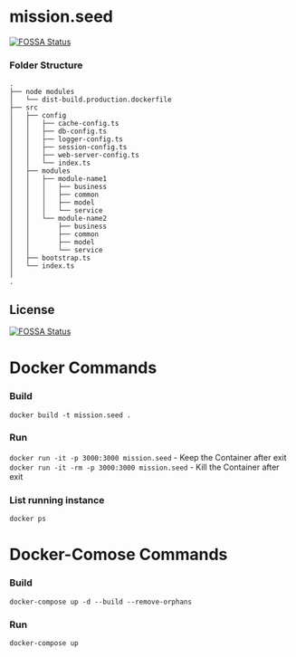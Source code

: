 # mission.seed
[![FOSSA Status](https://app.fossa.io/api/projects/git%2Bhttps%3A%2F%2Fgithub.com%2Fmission-io%2Fmission.seed.svg?type=shield)](https://app.fossa.io/projects/git%2Bhttps%3A%2F%2Fgithub.com%2Fmission-io%2Fmission.seed?ref=badge_shield)



### Folder Structure
```
.
├── node modules
│   └── dist-build.production.dockerfile   
├── src                       
│   ├── config
│   │   ├── cache-config.ts
│   │   ├── db-config.ts
│   │   ├── logger-config.ts
│   │   ├── session-config.ts
│   │   ├── web-server-config.ts
│   │   └── index.ts
│   ├── modules
│   │   ├── module-name1
│   │   │   ├── business
│   │   │   ├── common
│   │   │   ├── model
│   │   │   └── service
│   │   └── module-name2
│   │       ├── business
│   │       ├── common
│   │       ├── model
│   │       └── service
│   ├── bootstrap.ts
│   └── index.ts
│
.
```

## License
[![FOSSA Status](https://app.fossa.io/api/projects/git%2Bhttps%3A%2F%2Fgithub.com%2Fmission-io%2Fmission.seed.svg?type=large)](https://app.fossa.io/projects/git%2Bhttps%3A%2F%2Fgithub.com%2Fmission-io%2Fmission.seed?ref=badge_large)

# Docker Commands

### Build
`docker build -t mission.seed .`

### Run
`docker run -it -p 3000:3000 mission.seed` - Keep the Container after exit
`docker run -it -rm -p 3000:3000 mission.seed` - Kill the Container after exit

### List running instance
`docker ps`

# Docker-Comose Commands
### Build
`docker-compose up -d --build --remove-orphans`

### Run
`docker-compose up`